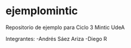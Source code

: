 # ejemplomintic
Repositorio de ejemplo para Ciclo 3 Mintic UdeA

Integrantes:
-Andrés Sáez Ariza
-Diego R
